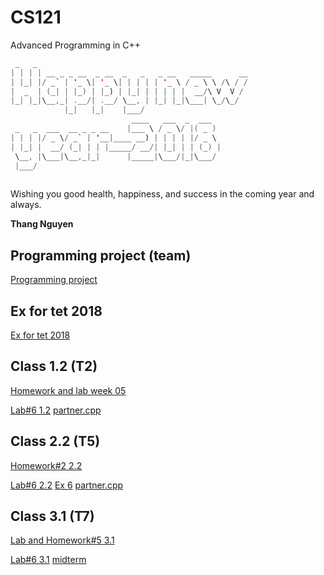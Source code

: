 # CS121
Advanced Programming in C++
```java
 _   _                                               
| | | | __ _ _ __  _ __  _   _   _ __   _____      __
| |_| |/ _` | '_ \| '_ \| | | | | '_ \ / _ \ \ /\ / /
|  _  | (_| | |_) | |_) | |_| | | | | |  __/\ V  V / 
|_| |_|\__,_| .__/| .__/ \__, | |_| |_|\___| \_/\_/  
            |_|   |_|    |___/                       
                           ____   ___  _  ___  
 _   _  ___  __ _ _ __    |___ \ / _ \/ |( _ ) 
| | | |/ _ \/ _` | '__|____ __) | | | | |/ _ \ 
| |_| |  __/ (_| | | |_____/ __/| |_| | | (_) |
 \__, |\___|\__,_|_|      |_____|\___/|_|\___/ 
 |___/                                        
                                                     
```
Wishing you good health, happiness, and success in the coming year and always.

**Thang Nguyen**

## Programming project (team)
[Programming project](https://classroom.github.com/a/U3ZmxIOn)

## Ex for tet 2018
[Ex for tet 2018](https://classroom.github.com/a/mYxZBVVw)

## Class 1.2 (T2)
[Homework and lab week 05](https://classroom.github.com/a/9e6T7bUS)

[Lab#6 1.2](https://classroom.github.com/a/VSdIj9jt)
[partner.cpp](https://github.com/CSTLU/CS121/blob/master/Codes/partner.cpp)
## Class 2.2 (T5)
[Homework#2 2.2](https://classroom.github.com/a/ikvsDsIf)

[Lab#6 2.2](https://classroom.github.com/a/g95K7y3R)
[Ex 6](https://cstlu.github.io/CS121/Homeworks/arrayex.png)
[partner.cpp](https://github.com/CSTLU/CS121/blob/master/Codes/partner.cpp)
## Class 3.1 (T7)
[Lab and Homework#5 3.1](https://classroom.github.com/a/FtLCP6AB)

[Lab#6 3.1](https://classroom.github.com/a/Oo5NGncZ)
[midterm]()
